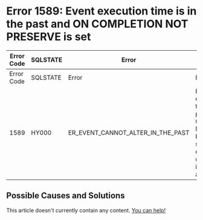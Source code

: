 
# Error 1589: Event execution time is in the past and ON COMPLETION NOT PRESERVE is set


| Error Code | SQLSTATE | Error | Description |
| --- | --- | --- | --- |
| Error Code | SQLSTATE | Error | Description |
| 1589 | HY000 | ER_EVENT_CANNOT_ALTER_IN_THE_PAST | Event execution time is in the past and ON COMPLETION NOT PRESERVE is set. The event was dropped immediately after creation. |




## Possible Causes and Solutions


This article doesn't currently contain any content. [You can help!](/kb/en/writing-and-editing-knowledge-base-articles/)

